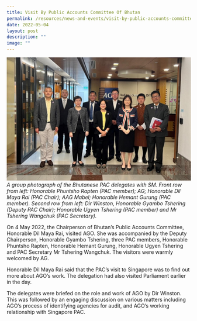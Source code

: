 ```yaml
---
title: Visit By Public Accounts Committee Of Bhutan
permalink: /resources/news-and-events/visit-by-public-accounts-committee-of-bhutan-2022/
date: 2022-05-04
layout: post
description: ""
image: ""
---
```



![](/images/Visitors/BhutanPACvisit2022.jpg)
*A group photograph of the Bhutanese PAC delegates with SM. Front row from left: Honorable Phuntsho Rapten (PAC member); AG; Honorable Dil Maya Rai (PAC Chair); AAG Mabel; Honorable Hemant Gurung (PAC member). Second row from left: Dir Winston, Honorable Gyambo Tshering (Deputy PAC Chair); Honorable Ugyen Tshering (PAC member) and Mr Tshering Wangchuk (PAC Secretary).*

On 4 May 2022, the Chairperson of Bhutan’s Public Accounts Committee, Honorable Dil Maya Rai, visited AGO. She was accompanied by the Deputy Chairperson, Honorable Gyambo Tshering, three PAC members, Honorable Phuntsho Rapten,  Honorable Hemant Gurung, Honorable Ugyen Tshering and PAC Secretary Mr Tshering Wangchuk. The visitors were warmly welcomed by AG. 

Honorable Dil Maya Rai said that the PAC’s visit to Singapore was to find out more about AGO’s work. The delegation had also visited Parliament earlier in the day.

The delegates were briefed on the role and work of AGO by Dir Winston. This was followed by an engaging discussion on various matters including AGO’s process of identifying agencies for audit, and AGO’s working relationship with Singapore PAC.